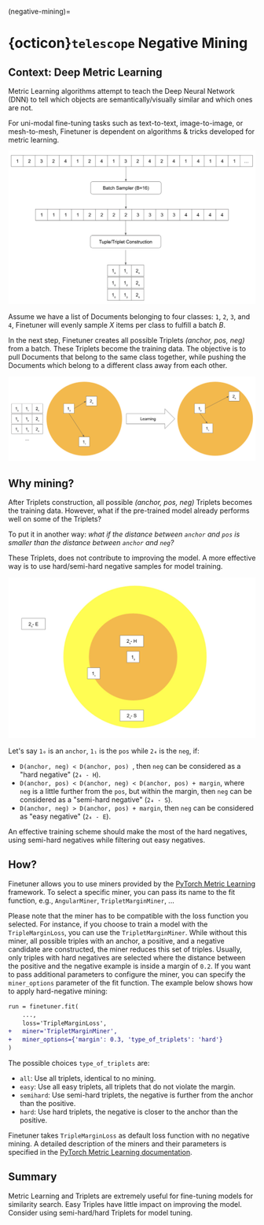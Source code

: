 (negative-mining)=
# {octicon}`telescope` Negative Mining

## Context: Deep Metric Learning

Metric Learning algorithms attempt to teach the Deep Neural Network (DNN) to tell
which objects are semantically/visually similar and which ones are not.

For uni-modal fine-tuning tasks such as text-to-text, image-to-image, or mesh-to-mesh,
Finetuner is dependent on algorithms & tricks developed for metric learning.

![batch-sample](../imgs/batch-sampling.png)

Assume we have a list of Documents belonging to four classes: `1`, `2`, `3`, and `4`,
Finetuner will evenly sample *X* items per class to fulfill a batch *B*.

In the next step,
Finetuner creates all possible Triplets *(anchor, pos, neg)* from a batch.
These Triplets become the training data.
The objective is to pull Documents that belong to the same class together,
while pushing the Documents which belong to a different class away from each other.

![training](../imgs/metric-train.png)


## Why mining?

After Triplets construction,
all possible *(anchor, pos, neg)* Triplets becomes the training data.
However,
what if the pre-trained model already performs well on some of the Triplets?

To put it in another way: *what if the distance between `anchor` and `pos` is smaller than
the distance between `anchor` and `neg`?*

These Triplets,
does not contribute to improving the model.
A more effective way is to use hard/semi-hard negative samples for model training.

![mining](../imgs/mining.png)

Let's say `1₀` is an `anchor`, `1₁` is the `pos` while `2₄` is the `neg`, if:

+ `D(anchor, neg) < D(anchor, pos) `, then `neg` can be considered as a "hard negative" (`2₄ - H`).
+ `D(anchor, pos) < D(anchor, neg) < D(anchor, pos) + margin`, where `neg` is a little further from the `pos`, but within the margin, then `neg` can be considered as a "semi-hard negative" (`2₄ - S`).
+ `D(anchor, neg) > D(anchor, pos) + margin`, then `neg` can be considered as "easy negative" (`2₄ - E`).

An effective training scheme should make the most of the hard negatives,
using semi-hard negatives while filtering out easy negatives.

## How?

Finetuner allows you to use miners provided by the [PyTorch Metric Learning](https://kevinmusgrave.github.io/pytorch-metric-learning) framework.
To select a specific miner, you can pass its name to the fit function, e.g., `AngularMiner`, `TripletMarginMiner`, ...

Please note that the miner has to be compatible with the loss function you selected.
For instance, if you choose to train a model with the `TripleMarginLoss`, you can use the `TripletMarginMiner`.
While without this miner, all possible triples with an anchor, a positive, and a negative candidate are constructed, the miner reduces this set of triples.
Usually, only triples with hard negatives are selected where the distance between the positive and the negative example is inside a margin of `0.2`.
If you want to pass additional parameters to configure the miner, you can specify the `miner_options` parameter of the fit function.
The example below shows how to apply hard-negative mining:

```diff
run = finetuner.fit(
    ...,
    loss='TripleMarginLoss',
+   miner='TripletMarginMiner',
+   miner_options={'margin': 0.3, 'type_of_triplets': 'hard'}
)
```

The possible choices `type_of_triplets` are:

+ `all`: Use all triplets, identical to no mining.
+ `easy`: Use all easy triplets, all triplets that do not violate the margin.
+ `semihard`: Use semi-hard triplets, the negative is further from the anchor than the positive.
+ `hard`: Use hard triplets, the negative is closer to the anchor than the positive.

Finetuner takes `TripleMarginLoss` as default loss function with no negative mining.
A detailed description of the miners and their parameters is specified in the [PyTorch Metric Learning documentation](https://kevinmusgrave.github.io/pytorch-metric-learning/miners/).

## Summary

Metric Learning and Triplets are extremely useful for fine-tuning models for similarity search.
Easy Triples have little impact on improving the model.
Consider using semi-hard/hard Triplets for model tuning.